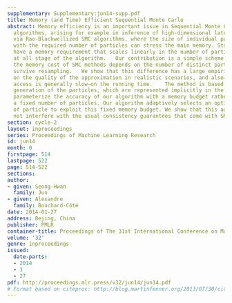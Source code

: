 ```yaml
---
supplementary: Supplementary:jun14-supp.pdf
title: Memory (and Time) Efficient Sequential Monte Carlo
abstract: Memory efficiency is an important issue in Sequential Monte Carlo (SMC)
  algorithms, arising for example in inference of high-dimensional latent variables
  via Rao-Blackwellized SMC algorithms, where the size of individual particles combined
  with the required number of particles can stress the main memory. Standard SMC methods
  have a memory requirement that scales linearly in the number of particles present
  at all stage of the algorithm.   Our contribution is a simple scheme that makes
  the memory cost of SMC methods depends on the number of distinct particles that
  survive resampling.   We show that this difference has a large empirical impact
  on the quality of the approximation in realistic scenarios, and also—since memory
  access is generally slow—on the running time.    The method is based on a two pass
  generation of the particles, which are represented implicitly in the first pass.   We
  parameterize the accuracy of our algorithm with a memory budget rather than with
  a fixed number of particles. Our algorithm adaptively selects an optimal number
  of particle to exploit this fixed memory budget. We show that this adaptation does
  not interfere with the usual consistency guarantees that come with SMC algorithms.
section: cycle-2
layout: inproceedings
series: Proceedings of Machine Learning Research
id: jun14
month: 0
firstpage: 514
lastpage: 522
page: 514-522
sections: 
author:
- given: Seong-Hwan
  family: Jun
- given: Alexandre
  family: Bouchard-Côté
date: 2014-01-27
address: Bejing, China
publisher: PMLR
container-title: Proceedings of The 31st International Conference on Machine Learning
volume: '32'
genre: inproceedings
issued:
  date-parts:
  - 2014
  - 1
  - 27
pdf: http://proceedings.mlr.press/v32/jun14/jun14.pdf
# Format based on citeproc: http://blog.martinfenner.org/2013/07/30/citeproc-yaml-for-bibliographies/
---
```

